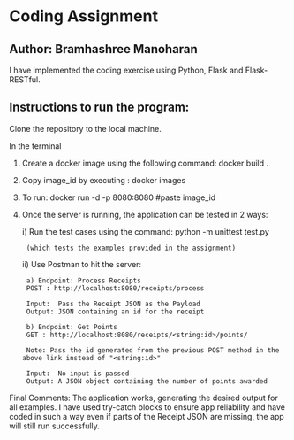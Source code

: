 # Coding Assignment
## Author: Bramhashree Manoharan

I have implemented the coding exercise using Python, Flask and Flask-RESTful.

## Instructions to run the program:

Clone the repository to the local machine.

In the terminal

1) Create a docker image using the following command: docker build .

2) Copy image_id by executing : docker images

3) To run: docker run -d -p 8080:8080 #paste image_id

4) Once the server is running, the application can be tested in 2 ways:

    i)  Run the test cases using the command: python -m unittest test.py

        (which tests the examples provided in the assignment)

    ii) Use Postman to hit the server:

        a) Endpoint: Process Receipts
        POST : http://localhost:8080/receipts/process 
        
        Input:  Pass the Receipt JSON as the Payload
        Output: JSON containing an id for the receipt

        b) Endpoint: Get Points
        GET : http://localhost:8080/receipts/<string:id>/points/   

        Note: Pass the id generated from the previous POST method in the above link instead of "<string:id>"

        Input:  No input is passed 
        Output: A JSON object containing the number of points awarded

Final Comments: The application works, generating the desired output for all examples.
                I have used try-catch blocks to ensure app reliability and have coded in such a way 
                even if parts of the Receipt JSON are missing, the app will still run successfully.






